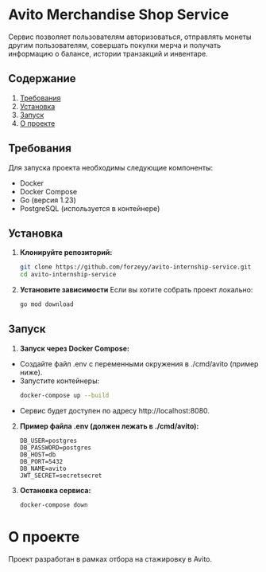 # Avito Merchandise Shop Service

Сервис позволяет пользователям авторизоваться, отправлять монеты другим пользователям, совершать покупки мерча и получать информацию о балансе, истории транзакций и инвентаре.


## **Содержание**
1. [Требования](#требования)
2. [Установка](#установка)
3. [Запуск](#запуск)
4. [О проекте](#о-проекте)


## **Требования**

Для запуска проекта необходимы следующие компоненты:
- Docker
- Docker Compose
- Go (версия 1.23)
- PostgreSQL (используется в контейнере)


## **Установка**

1. **Клонируйте репозиторий:**
   ```bash
   git clone https://github.com/forzeyy/avito-internship-service.git
   cd avito-internship-service
   
2. **Установите зависимости**
    Если вы хотите собрать проект локально:
    ```bash
    go mod download


## **Запуск**
1. **Запуск через Docker Compose:**
 - Создайте файл .env с переменными окружения в ./cmd/avito (пример ниже).
 - Запустите контейнеры:
    ```bash
    docker-compose up --build
 - Сервис будет доступен по адресу http://localhost:8080.
2. **Пример файла .env (должен лежать в ./cmd/avito):**
   ```env
   DB_USER=postgres
   DB_PASSWORD=postgres
   DB_HOST=db
   DB_PORT=5432
   DB_NAME=avito
   JWT_SECRET=secretsecret
3. **Остановка сервиса:**
    ```bash
    docker-compose down


# О проекте
Проект разработан в рамках отбора на стажировку в Avito.
